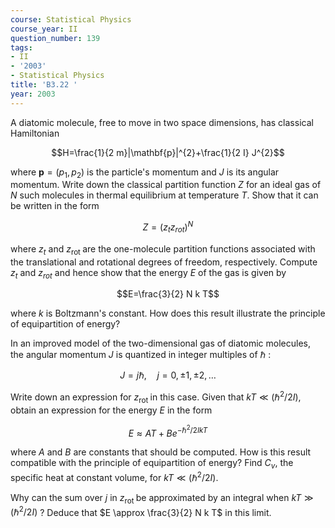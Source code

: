 ```yaml
---
course: Statistical Physics
course_year: II
question_number: 139
tags:
- II
- '2003'
- Statistical Physics
title: 'B3.22 '
year: 2003
---
```



A diatomic molecule, free to move in two space dimensions, has classical Hamiltonian

$$H=\frac{1}{2 m}|\mathbf{p}|^{2}+\frac{1}{2 I} J^{2}$$

where $\mathbf{p}=\left(p_{1}, p_{2}\right)$ is the particle's momentum and $J$ is its angular momentum. Write down the classical partition function $Z$ for an ideal gas of $N$ such molecules in thermal equilibrium at temperature $T$. Show that it can be written in the form

$$Z=\left(z_{t} z_{r o t}\right)^{N}$$

where $z_{t}$ and $z_{\text {rot }}$ are the one-molecule partition functions associated with the translational and rotational degrees of freedom, respectively. Compute $z_{t}$ and $z_{r o t}$ and hence show that the energy $E$ of the gas is given by

$$E=\frac{3}{2} N k T$$

where $k$ is Boltzmann's constant. How does this result illustrate the principle of equipartition of energy?

In an improved model of the two-dimensional gas of diatomic molecules, the angular momentum $J$ is quantized in integer multiples of $\hbar$ :

$$J=j \hbar, \quad j=0, \pm 1, \pm 2, \ldots$$

Write down an expression for $z_{\text {rot }}$ in this case. Given that $k T \ll\left(\hbar^{2} / 2 I\right)$, obtain an expression for the energy $E$ in the form

$$E \approx A T+B e^{-\hbar^{2} / 2 I k T}$$

where $A$ and $B$ are constants that should be computed. How is this result compatible with the principle of equipartition of energy? Find $C_{v}$, the specific heat at constant volume, for $k T \ll\left(\hbar^{2} / 2 I\right)$.

Why can the sum over $j$ in $z_{\text {rot }}$ be approximated by an integral when $k T \gg\left(\hbar^{2} / 2 I\right)$ ? Deduce that $E \approx \frac{3}{2} N k T$ in this limit.